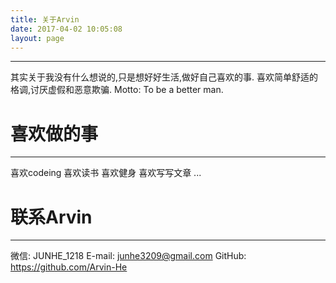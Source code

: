 ```yaml
---
title: 关于Arvin
date: 2017-04-02 10:05:08
layout: page
---
```

---
其实关于我没有什么想说的,只是想好好生活,做好自己喜欢的事.
喜欢简单舒适的格调,讨厌虚假和恶意欺骗.
Motto: To be a better man.

# 喜欢做的事
---
喜欢codeing
喜欢读书
喜欢健身
喜欢写写文章
...

# 联系Arvin
---
微信: JUNHE_1218
E-mail: junhe3209@gmail.com
GitHub: https://github.com/Arvin-He
